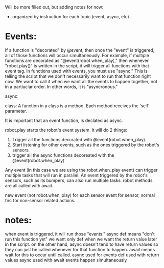 Will be more filled out, but adding notes for now:
- organized by instruction for each topic (event, async, etc) 


# Events:
If a function is "decorated" by @event, then once the "event" is triggered, all of those functions will occur simultaneously. For example, if multiple functions are decorated as "@event(robot.when_play)," then whenever "robot.play()" is written in the script, it will trigger all functions with that event tag. In functions used with events, you must use "async." This is telling the script that we don't necessarily want to run that function right now. We want to call it when we want all the events to happen together, not in a partiuclar order. In other words, it is "asyncronous." 

async:

class:
A function in a class is a method.
Each method receives the 'self' parameter.


It is important that an event function, is declated as async.

robot.play starts the robot's event system. It will do 2 things:
1. Trigger all the functions decorated with @event(robot.when_play).
2. Start listening for other events, such as the ones triggered by the robot's sensors.
3. trigger all the async functions decoreated with the @event(robot.when_play)

Any event (in this case we are using the robot.when_play event) can trigger multiple tasks that will run in parallel.
An event triggered by the robot's sensors, such as its bumpers, can also run multiple tasks.
robot methods are all called with await.

new event (not robot.when_play) for each sensor
event for sensor, normal fnc for non-sensor related actions.

# notes:
when event is triggered, it will run those "events."
async def means "don't run this function yet"
we want only def when we want the return value later in the script.
on the other hand, async doesn't tend to have return values so they can just be
called whenever for that function to happen.
await means wait for this to occur until called.
async used for events
def used with return values
async used with await
events happen simultaneously
